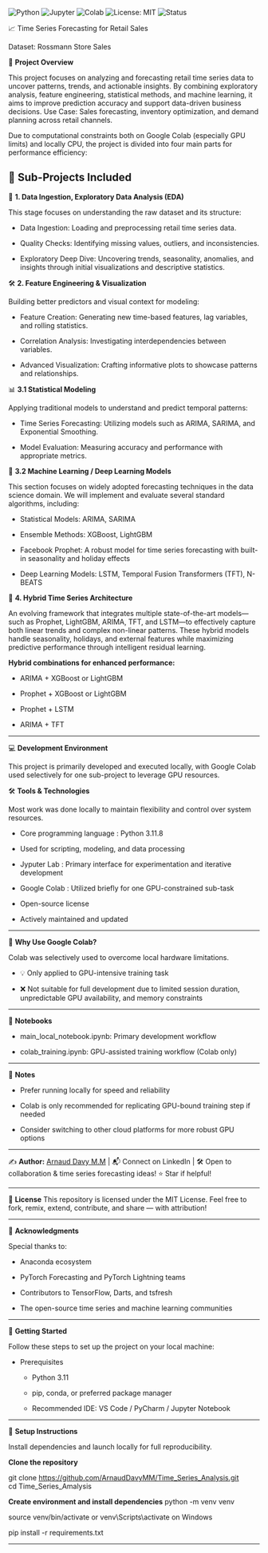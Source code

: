 ![Python](https://img.shields.io/badge/Python-3.11-blue)
![Jupyter](https://img.shields.io/badge/Jupyter-Notebook-orange)
![Colab](https://img.shields.io/badge/Google-Colab-yellow)
![License: MIT](https://img.shields.io/badge/License-MIT-green)
![Status](https://img.shields.io/badge/Status-Active-brightgreen)


📈 Time Series Forecasting for Retail Sales

Dataset: Rossmann Store Sales


🎯 **Project Overview**

This project focuses on analyzing and forecasting retail time series data to uncover patterns, trends, and actionable insights. By combining exploratory analysis, feature engineering, statistical methods, and machine learning, it aims to improve prediction accuracy and support data-driven business decisions. Use Case: Sales forecasting, inventory optimization, and demand planning across retail channels.

Due to computational constraints both on Google Colab (especially GPU limits) and locally CPU, the project is divided into four main parts for performance efficiency:

📂 **Sub-Projects Included**
---

🧭 **1. Data Ingestion, Exploratory Data Analysis (EDA)**

This stage focuses on understanding the raw dataset and its structure:

  - Data Ingestion: Loading and preprocessing retail time series data.

  - Quality Checks: Identifying missing values, outliers, and inconsistencies.

  - Exploratory Deep Dive: Uncovering trends, seasonality, anomalies, and insights through initial visualizations and descriptive statistics.
  

🛠️ **2. Feature Engineering & Visualization**

Building better predictors and visual context for modeling:

  - Feature Creation: Generating new time-based features, lag variables, and rolling statistics.

  - Correlation Analysis: Investigating interdependencies between variables.

  - Advanced Visualization: Crafting informative plots to showcase patterns and relationships.
  

📊 **3.1 Statistical Modeling**

Applying traditional models to understand and predict temporal patterns:

  - Time Series Forecasting: Utilizing models such as ARIMA, SARIMA, and Exponential Smoothing.

  - Model Evaluation: Measuring accuracy and performance with appropriate metrics.
  
  
🤖 **3.2 Machine Learning / Deep Learning Models**

This section focuses on widely adopted forecasting techniques in the data science domain. We will implement and evaluate several standard algorithms, including:

 - Statistical Models: ARIMA, SARIMA

 - Ensemble Methods: XGBoost, LightGBM

 - Facebook Prophet: A robust model for time series forecasting with built-in seasonality and holiday effects

 - Deep Learning Models: LSTM, Temporal Fusion Transformers (TFT), N-BEATS
 

🚀 **4. Hybrid Time Series Architecture**

An evolving framework that integrates multiple state-of-the-art models—such as Prophet, LightGBM, ARIMA, TFT, and LSTM—to effectively capture both linear trends and complex non-linear patterns. These hybrid models handle seasonality, holidays, and external features while maximizing predictive performance through intelligent residual learning.

**Hybrid combinations for enhanced performance:**

 - ARIMA + XGBoost or LightGBM
 
 - Prophet + XGBoost or LightGBM
     
 - Prophet + LSTM
     
 - ARIMA + TFT
 
---

💻 **Development Environment**

This project is primarily developed and executed locally, with Google Colab used selectively for one sub-project to leverage GPU resources.

🛠️ **Tools & Technologies**

Most work was done locally to maintain flexibility and control over system resources.

  - Core programming language : Python 3.11.8

  - Used for scripting, modeling, and data processing
    
  - Jyputer Lab : Primary interface for experimentation and iterative development

  - Google Colab : Utilized briefly for one GPU-constrained sub-task

  - Open-source license

  - Actively maintained and updated
  
---

🚀 **Why Use Google Colab?**

Colab was selectively used to overcome local hardware limitations.

  - 💡 Only applied to GPU-intensive training task

  - ❌ Not suitable for full development due to limited session duration, unpredictable GPU availability, and memory constraints
  
---

📓 **Notebooks**

   - main_local_notebook.ipynb: Primary development workflow

   - colab_training.ipynb: GPU-assisted training workflow (Colab only)
   
---

💬 **Notes**

   - Prefer running locally for speed and reliability

   - Colab is only recommended for replicating GPU-bound training step if needed

   - Consider switching to other cloud platforms for more robust GPU options
   
---

✍️ **Author:** [Arnaud Davy M.M](https://www.linkedin.com/in/arnauddavy-mm) | 📬 Connect on LinkedIn | 🛠️ Open to collaboration & time series forecasting ideas! ⭐ Star if helpful!

---
📝 **License**
This repository is licensed under the MIT License. Feel free to fork, remix, extend, contribute, and share — with attribution!

---

🙏 **Acknowledgments**

Special thanks to:

 - Anaconda ecosystem
            
 - PyTorch Forecasting and PyTorch Lightning teams
            
 - Contributors to TensorFlow, Darts, and tsfresh
            
 - The open-source time series and machine learning communities
    
---

🚀 **Getting Started**

Follow these steps to set up the project on your local machine:

- Prerequisites

  - Python 3.11

  - pip, conda, or preferred package manager

  - Recommended IDE: VS Code / PyCharm / Jupyter Notebook

---  
  
🧪 **Setup Instructions**

Install dependencies and launch locally for full reproducibility.

**Clone the repository**

git clone https://github.com/ArnaudDavyMM/Time_Series_Analysis.git  
cd Time_Series_Amalysis

**Create environment and install dependencies**
python -m venv venv

source venv/bin/activate
or venv\Scripts\activate on Windows
  
pip install -r requirements.txt

---  
    
    

